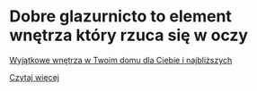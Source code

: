 # Dobre glazurnicto to element wnętrza który rzuca się w oczy 

<u>Wyjątkowe wnętrza w Twoim domu dla Ciebie i najbliższych</u>

[Czytaj więcej](https://github.com/mflisikowski/testowe/edit/main/posts/Hero.md)
